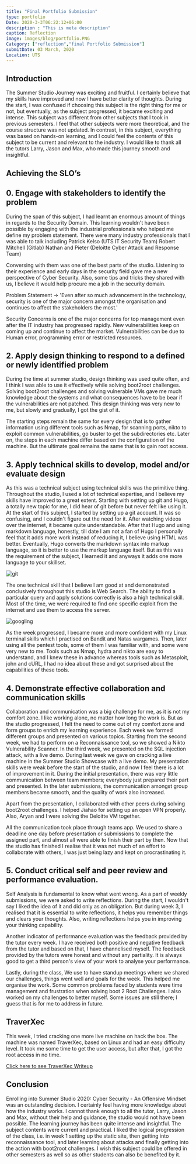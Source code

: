 ```yaml
---
title: "Final Portfolio Submission"
type: portfolio
Date: 2020-3-3T06:22:12+06:00
description : "This is meta description"
caption: Reflection
image: images/blog/portfolio.PNG
Category: ["reflection","final Portfolio Submission"]
submitDate: 03 March, 2020
Location: UTS
---
```


## Introduction
The Summer Studio Journey was exciting and fruitful. I certainly believe that my skills have improved and now I have better clarity of thoughts. During the start, I was confused if choosing this subject is the right thing for me or not, but eventually, as the subject progressed, it became exciting and intense. This subject was different from other subjects that I took in previous semesters. I feel that other subjects were more theoretical, and the course structure was not updated. In contrast, in this subject, everything was based on hands-on learning, and I could feel the contents of this subject to be current and relevant to the industry. I would like to thank all the tutors Larry, Jason and Max, who made this journey smooth and insightful.

## Achieving the SLO’s

## 0. Engage with stakeholders to identify the problem
During the span of this subject, I had learnt an enormous amount of things in regards to the Security Domain. This learning wouldn't have been possible by engaging with the industrial professionals who helped me define my problem statement. There were many industry professionals that I was able to talk including
Patrick Kelso (UTS IT Security Team)
Robert Mitchell (Gitlab)
Nathan and Pieter (Deloitte Cyber Attack and Response Team)

Conversing with them was one of the best parts of the studio. Listening to their experience and early days in the security field gave me a new perspective of Cyber Security. Also, some tips and tricks they shared with us, I believe it would help procure me a job in the security domain.

 Problem Statement -> 'Even after so much advancement in the technology, security is one of the major concern amongst the organisation and continues to affect the stakeholders the most.'

Security Concerns is one of the major concerns for top management even after the IT industry has progressed rapidly. New vulnerabilities keep on coming up and continue to affect the market. Vulnerabilities can be due to Human error, programming error or restricted resources. 


## 2. Apply design thinking to respond to a defined or newly identified problem

During the time at summer studio, design thinking was used quite often, and I think I was able to use it effectively while solving boot2root challenges. Solving boot2root challenges and solving vulnerable VMs gave me much knowledge about the systems and what consequences have to be bear if the vulnerabilities are not patched. This design thinking was very new to me, but slowly and gradually, I got the gist of it.

The starting steps remain the same for every design that is to gather information using different tools such as Nmap, for scanning ports, nikto to exploit common vulnerabilities, go buster to get the subdirectories etc. Later on, the steps in each machine differ based on the configuration of the machine. But the ultimate goal remains the same that is to gain root access.


## 3. Apply technical skills to develop, model and/or evaluate design

As this was a technical subject using technical skills was the primitive thing. Throughout the studio, I used a lot of technical expertise, and I believe my skills have improved to a great extent. Starting with setting up git and Hugo, a totally new topic for me, I did hear of git before but never felt like using it. At the start of this subject, I started by setting up a git account. It was so confusing, and I couldn't figure out the need for it. After watching videos over the internet, it became quite understandable. After that Hugo and using markdown language, honestly, till date I am not a fan of Hugo I personally feel that it adds more work instead of reducing it, I believe using HTML was better. Eventually, Hugo converts the markdown syntax into markup language, so it is better to use the markup language itself. But as this was the requirement of the subject, I learned it and anyways it adds one more language to your skillset.

![git](/images/blog/git.PNG)

The one technical skill that I believe I am good at and demonstrated conclusively throughout this studio is Web Search. The ability to find a particular query and apply solutions correctly is also a high technical skill. Most of the time, we were required to find one specific exploit from the internet and use them to access the server.

![googling](/images/blog/googling.PNG)

As the week progressed, I became more and more confident with my Linux terminal skills which I practised on Bandit and Natas wargames. Then, later using all the pentest tools, some of them I was familiar with, and some were very new to me. Tools such as Nmap, hydra and nikto are easy to understand, and I knew these in advance whereas tools such as Metasploit, john and cURL, I had no idea about these and got surprised about the capabilities of these tools.


## 4. Demonstrate effective collaboration and communication skills

Collaboration and communication was a big challenge for me, as it is not my comfort zone. I like working alone, no matter how long the work is. But as the studio progressed, I felt the need to come out of my comfort zone and form groups to enrich my learning experience. Each week we formed different groups and presented on various topics. Starting from the second week, we had to perform on a Reconnaissance tool, so we showed a Nikto Vulnerability Scanner. 
In the third week, we presented on the  SQL injection attack, with a live demo. During last week we gave on cracking a live machine in the Summer Studio Showcase with a live demo. My presentation skills were weak before the start of the studio, and now I feel there is a lot of improvement in it. During the initial presentation, there was very little communication between team members; everybody just prepared their part and presented. In the later submissions, the communication amongst group members became smooth, and the quality of work also increased.

Apart from the presentation, I collaborated with other peers during solving boot2root challenges. I helped Jiahao for setting up an open VPN properly. Also, Aryan and I were solving the Deloitte VM together.

All the communication took place through teams app. We used to share a deadline one day before presentation or submissions to complete the assigned part, and almost all were able to finish their part by then. Now that the studio has finished I realise that it was not much of an effort to collaborate with others, I was just being lazy and kept on procrastinating it.

## 5. Conduct critical self and peer review and performance evaluation.

Self Analysis is fundamental to know what went wrong. As a part of weekly submissions, we were asked to write reflections. During the start, I wouldn't say I liked the idea of it and did only as an obligation. But during week 3, I realised that it is essential to write reflections, it helps you remember things and clears your thoughts. Also, writing reflections helps you in improving your thinking capability.

Another indicator of performance evaluation was the feedback provided by the tutor every week. I have received both positive and negative feedback from the tutor and based on that, I have channelised myself. The feedback provided by the tutors were honest and without any partiality. It is always good to get a third person's view of your work to analyse your performance.

Lastly, during the class, We use to have standup meetings where we shared our challenges, things went well and goals for the week. This helped me organise the work. Some common problems faced by students were time management and frustration when solving boot 2 Root Challenges. I also worked on my challenges to better myself. Some issues are still there; I guess that is for me to address in future.

## TraverXec

This week, I tried cracking one more live machine on hack the box. The machine was named TraverXec, based on Linux and had an easy difficulty level. It took me some time to get the user access, but after that, I got the root access in no time.

[Click here to see TraverXec Writeup](/static/files/TraverXec_Writeup.pdf)


## Conclusion

Enrolling into Summer Studio 2020: Cyber Security - An Offensive Mindset was an outstanding decision. I certainly feel having more knowledge about how the industry works. I cannot thank enough to all the tutor, Larry, Jason and Max, without their help and guidance, the studio would not have been possible. The learning journey has been quite intense and insightful. The subject contents were current and practical. I liked the logical progression of the class, i.e. in week 1 setting up the static site, then getting into reconnaissance tool, and later learning about attacks and finally getting into the action with boot2root challenges. I wish this subject could be offered in other semesters as well so as other students can also be benefited by it.
